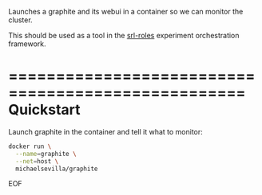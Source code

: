 Launches a graphite and its webui in a container so we can monitor the cluster.

This should be used as a tool in the [srl-roles](https://github.com/systemslab/srl-roles) experiment orchestration framework.

===================================================
Quickstart
===================================================

Launch graphite in the container and tell it what to monitor:

```bash
docker run \
  --name=graphite \
  --net=host \
  michaelsevilla/graphite
```

EOF
